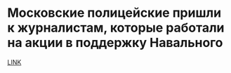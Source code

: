 # Московские полицейские пришли к журналистам, которые работали на акции в поддержку Навального



[LINK](https://varlamov.ru/4249480.html)